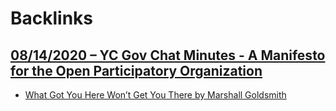 
# Backlinks
## [08/14/2020 – YC Gov Chat Minutes - A Manifesto for the Open Participatory Organization](<08/14/2020 – YC Gov Chat Minutes - A Manifesto for the Open Participatory Organization.md>)
- [What Got You Here Won’t Get You There by Marshall Goldsmith](<What Got You Here Won’t Get You There by Marshall Goldsmith.md>)

